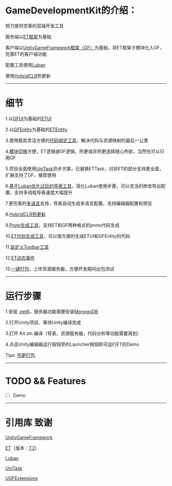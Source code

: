 # GameDevelopmentKit的介绍：
努力提供完善的双端开发工具

服务端以[ET框架](https://github.com/egametang/ET)为基础

客户端以[UnityGameFramework框架（GF）](https://github.com/EllanJiang/UnityGameFramework)为基础，将ET框架子模块化入GF，完善ET的客户端功能

配置工具使用[Luban](https://github.com/focus-creative-games/luban)

使用[HybridCLR](https://github.com/focus-creative-games/hybridclr)热更新

***

# 细节

1.以[GFUI](Unity/Assets/Scripts/Game/ET/Loader/UGF/UIForm)为基础的[ETUI](Unity/Assets/Scripts/Game/ET/Code/ModelView/Client/Module/UI)

2.以[GFEntity](Unity/Assets/Scripts/Game/ET/Loader/UGF/UIForm)为基础的[ETEntity](Unity/Assets/Scripts/Game/ET/Code/ModelView/Client/Module/Entity)

3.使用极其灵活方便的[代码绑定工具](Unity/Assets/Scripts/Library/CodeBind/Doc/README.md)，解决代码与资源映射的最后一公里

4.[模块切换](Book/Project%E7%BB%93%E6%9E%84.md)方便，ET逻辑或GF逻辑，热更或非热更选择随心所欲，当然也可以只用GF

5.项目全面使用[UniTask](https://github.com/Cysharp/UniTask)异步方案，已替换ETTask，对非ET的部分支持更全面，扩展支持了GF，推荐使用

6.[基于Luban优化过后的导表工具](Book/Luban%E9%85%8D%E7%BD%AE.md)，简化Luban使用步骤，可以灵活的修改导出配置，支持多线程导表速度大幅提升

7.更完善的[多语言](Book/%E5%A4%9A%E8%AF%AD%E8%A8%80.md)支持，导表自动生成多语言配置，支持编辑器配置和预览

8.[HybridCLR热更新](Book/HybridCLR%E7%83%AD%E6%9B%B4.md)

9.[Proto生成工具](Book/Proto%E7%94%9F%E6%88%90%E5%B7%A5%E5%85%B7.md)，支持ET和GF两种格式的proto代码生成

10.[ET代码生成工具](Book/ET%E4%BB%A3%E7%A0%81%E7%94%9F%E6%88%90%E5%B7%A5%E5%85%B7.md)，可以很方便的生成ETUI和GFEntity的代码

11.[自定义Toolbar工具](Book/%E8%87%AA%E5%AE%9A%E4%B9%89Toolbar.md)

12.[ET动态事件](Book/ET%E5%8A%A8%E6%80%81%E4%BA%8B%E4%BB%B6.md)

13.[一键打包](Book/%E4%B8%80%E9%94%AE%E6%89%93%E5%8C%85.md)，上传资源服务器，方便开发期间出包测试

***

# 运行步骤

1.安装 [.net6](https://dotnet.microsoft.com/en-us/download/dotnet/6.0)，服务器功能需要安装[MonogoDB](https://www.mongodb.com/)

2.打开Unity项目，等待Unity编译完成

3.打开 Kit.sln 编译（导表，资源服务器，代码分析等功能需要用到）

4.点击Unity编辑器运行按钮旁的Launcher按钮即可运行ET的Demo

Tips: [热更打包](Book/HybridCLR%E7%83%AD%E6%9B%B4.md)

***

# TODO && Features

- [ ] Demo

***

# 引用库 致谢
[UnityGameFramework](https://github.com/EllanJiang/UnityGameFramework)

[ET](https://github.com/egametang/ET)（版本：[7.2](https://github.com/egametang/ET/commit/6ec07f84e4bc9052707858362eec7b3047cd2b0b)）

[Luban](https://github.com/focus-creative-games/luban)

[UniTask](https://github.com/Cysharp/UniTask)

[UGFExtensions](https://github.com/FingerCaster/UGFExtensions)
